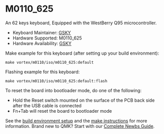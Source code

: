# M0110_625 

An 62 keys keyboard, Equipped with the WestBerry Q95 microcontroller.

* Keyboard Maintainer: [GSKY](https://github.com/gksygithub)
* Hardware Supported: M0110_625 
* Hardware Availability: [GSKY](https://github.com/gskygithub/m0110_625_iso)

Make example for this keyboard (after setting up your build environment):

    make vortex/m0110/iso/m0110_625:default

Flashing example for this keyboard:

    make vortex/m0110/iso/m0110_625:default:flash

To reset the board into bootloader mode, do one of the following:

* Hold the Reset switch mounted on the surface of the PCB back side after the USB cable is connected
* Fn+Tab will reset the board to bootloader mode

See the [build environment setup](https://docs.qmk.fm/#/getting_started_build_tools) and the [make instructions](https://docs.qmk.fm/#/getting_started_make_guide) for more information. Brand new to QMK? Start with our [Complete Newbs Guide](https://docs.qmk.fm/#/newbs).
